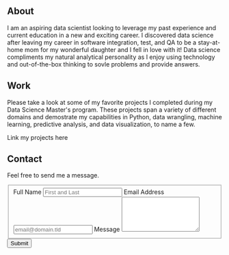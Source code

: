 ## About

I am an aspiring data scientist looking to leverage my past experience and current education in a new and exciting career. I discovered data science after leaving my career in software integration, test, and QA to be a stay-at-home mom for my wonderful daughter and I fell in love with it! Data science compliments my natural analytical personality as I enjoy using technology and out-of-the-box thinking to sovle problems and provide answers. 

## Work

Please take a look at some of my favorite projects I completed during my Data Science Master's program. These projects span a variety of different domains and demostrate my capabilities in Python, data wrangling, machine learning, predictive analysis, and data visualization, to name a few.

Link my projects here


## Contact

Feel free to send me a message.

<form id="fs-frm" name="simple-contact-form" accept-charset="utf-8" action="https://formspree.io/f/mrgrdplp" method="post">
  <fieldset id="fs-frm-inputs">
    <label for="full-name">Full Name</label>
    <input type="text" name="name" id="full-name" placeholder="First and Last" required="">
    <label for="email-address">Email Address</label>
    <input type="email" name="_replyto" id="email-address" placeholder="email@domain.tld" required="">
    <label for="message">Message</label>
    <textarea rows="5" name="message" id="message" required=""></textarea>
    <input type="hidden" name="_subject" id="email-subject" value="Contact Form Submission">
  </fieldset>
  <input type="submit" value="Submit">
</form>
